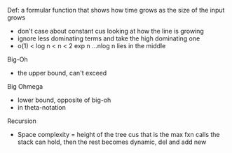 Def: a formular function that shows how time grows as the size of the input grows

- don't case about constant cus looking at how the line is growing 
- ignore less dominating terms and take the high dominating one
- o(1) < log n < n < 2 exp n ...nlog n lies in the middle

Big-Oh
- the upper bound, can't exceed

Big Ohmega
- lower bound, opposite of big-oh
- in theta-notation

Recursion
- Space complexity = height of the tree cus that is the max fxn calls the stack can hold, then the rest becomes dynamic, del and add new 